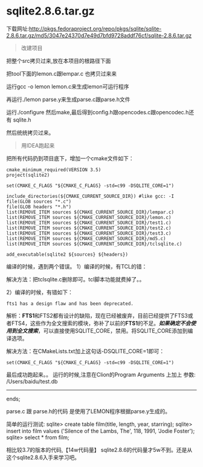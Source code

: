 # sqlite2.8.6.tar.gz
下载网址:http://pkgs.fedoraproject.org/repo/pkgs/sqlite/sqlite-2.8.6.tar.gz/md5/3047e24370d7e49d7bfd9728addf76cf/sqlite-2.8.6.tar.gz

> 改建项目

把整个src拷贝过来,放在本项目的根路径下面

把tool下面的lemon.c跟lempar.c 也拷贝过来来

运行gcc -o lemon lemon.c来生成lemon可运行程序

再运行./lemon parse.y来生成parse.c跟parse.h文件

运行./configure 然后make,最后得到config.h跟opencodes.c跟opencodec.h还有 sqlite.h

然后统统拷贝过来。



> 用IDEA跑起来

 把所有代码扔到项目底下，增加一个cmake文件如下：

```
cmake_minimum_required(VERSION 3.5)
project(sqlite2)

set(CMAKE_C_FLAGS "${CMAKE_C_FLAGS} -std=c99 -DSQLITE_CORE=1")

include_directories(${CMAKE_CURRENT_SOURCE_DIR}) #like gcc: -I
file(GLOB sources "*.c")
file(GLOB headers "*.h")
list(REMOVE_ITEM sources ${CMAKE_CURRENT_SOURCE_DIR}/lempar.c)
list(REMOVE_ITEM sources ${CMAKE_CURRENT_SOURCE_DIR}/lemon.c)
list(REMOVE_ITEM sources ${CMAKE_CURRENT_SOURCE_DIR}/test1.c)
list(REMOVE_ITEM sources ${CMAKE_CURRENT_SOURCE_DIR}/test2.c)
list(REMOVE_ITEM sources ${CMAKE_CURRENT_SOURCE_DIR}/test3.c)
list(REMOVE_ITEM sources ${CMAKE_CURRENT_SOURCE_DIR}/md5.c)
list(REMOVE_ITEM sources ${CMAKE_CURRENT_SOURCE_DIR}/tclsqlite.c)

add_executable(sqlite2 ${sources} ${headers})
```

编译的时候，遇到两个错误。
1）编译的时候，有TCL的错：
 
解决方法：把tclsqlite.c删除即可。tcl脚本功能就费掉了。。


2）编译的时候，有错如下：  

```
fts1 has a design flaw and has been deprecated.
```

解析：**FTS1**和FTS2都有设计的缺陷，现在已经被废弃，目前已经提供了FTS3或者FTS4，这些作为全文搜索的模块，弥补了以前的**FTS1**的不足。***_如果确定不会使用到全文搜索_***，可以直接使用SQLITE_CORE，禁用。将SQLITE_CORE添加到编译选项。

解决方法：在CMakeLists.txt加上这句话-DSQLITE_CORE=1即可：

```
set(CMAKE_C_FLAGS "${CMAKE_C_FLAGS} -std=c99 -DSQLITE_CORE=1")
```


最后成功跑起来。。
运行的时候,注意在Clion的Program Arguments 上加上 参数: /Users/baidu/test.db

* * *
ends;


parse.c 跟 parse.h的代码 是使用了LEMON程序根据parse.y生成的。


简单的运行测试:
sqlite>
create table film(title, length, year, starring);
sqlite>
insert into film values ('Silence of the Lambs, The', 118, 1991, 'Jodie Foster');
sqlite>
select * from film;


相比较3.7的版本的代码,【14w代码量】
sqlite2.8.6的代码量才5w不到。还是从这个sqlite2.8.6入手来学习吧。